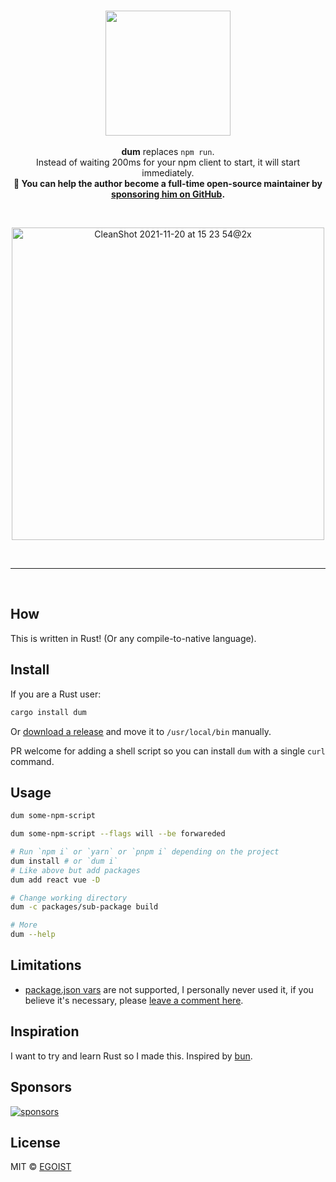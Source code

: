 <br><br><br>

<p align="center">
<img src="https://mystickermania.com/cdn/stickers/games/among-us-lime-character-dum.svg" width="200">
<br><br>
<strong>dum</strong> replaces <code>npm run</code>. <br>Instead of waiting 200ms for your npm client to start, it will start immediately.
<br>
<strong>💛 You can help the author become a full-time open-source maintainer by <a href="https://github.com/sponsors/egois">sponsoring him on GitHub</a>.</strong>
</p>

<br>

<p align="center">
<img width="500" alt="CleanShot 2021-11-20 at 15 23 54@2x" src="https://user-images.githubusercontent.com/8784712/142718353-6e6f8327-c27e-404a-866e-6d5af3567cbc.png"></p>

<br>

---

<br>

## How

This is written in Rust! (Or any compile-to-native language).

## Install

If you are a Rust user:

```bash
cargo install dum
```

Or [download a release](https://github.com/egoist/dum/releases) and move it to `/usr/local/bin` manually.

PR welcome for adding a shell script so you can install `dum` with a single `curl` command.

## Usage

```bash
dum some-npm-script

dum some-npm-script --flags will --be forwareded

# Run `npm i` or `yarn` or `pnpm i` depending on the project
dum install # or `dum i`
# Like above but add packages
dum add react vue -D

# Change working directory
dum -c packages/sub-package build

# More
dum --help
```

## Limitations

- [package.json vars](https://docs.npmjs.com/cli/v8/using-npm/scripts#packagejson-vars) are not supported, I personally never used it, if you believe it's necessary, please [leave a comment here](https://github.com/egoist/dum/issues/2).

## Inspiration

I want to try and learn Rust so I made this. Inspired by [bun](https://bun.sh/).

## Sponsors

[![sponsors](https://sponsors-images.egoist.sh/sponsors.svg)](https://github.com/sponsors/egoist)

## License

MIT &copy; [EGOIST](https://github.com/sponsors/egoist)

